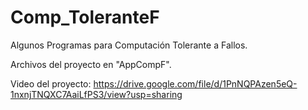 # Comp_ToleranteF
Algunos Programas para Computación Tolerante a Fallos.

Archivos del proyecto en "AppCompF".

Video del proyecto: https://drive.google.com/file/d/1PnNQPAzen5eQ-1nxnjTNQXC7AaiLfPS3/view?usp=sharing
